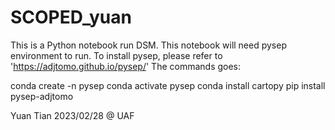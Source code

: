 # SCOPED_yuan
This is a Python notebook run DSM. This notebook will need pysep environment to run. 
To install pysep, please refer to 'https://adjtomo.github.io/pysep/'
The commands goes: 

conda create -n pysep
conda activate pysep
conda install cartopy
pip install pysep-adjtomo

Yuan Tian 2023/02/28 @ UAF
